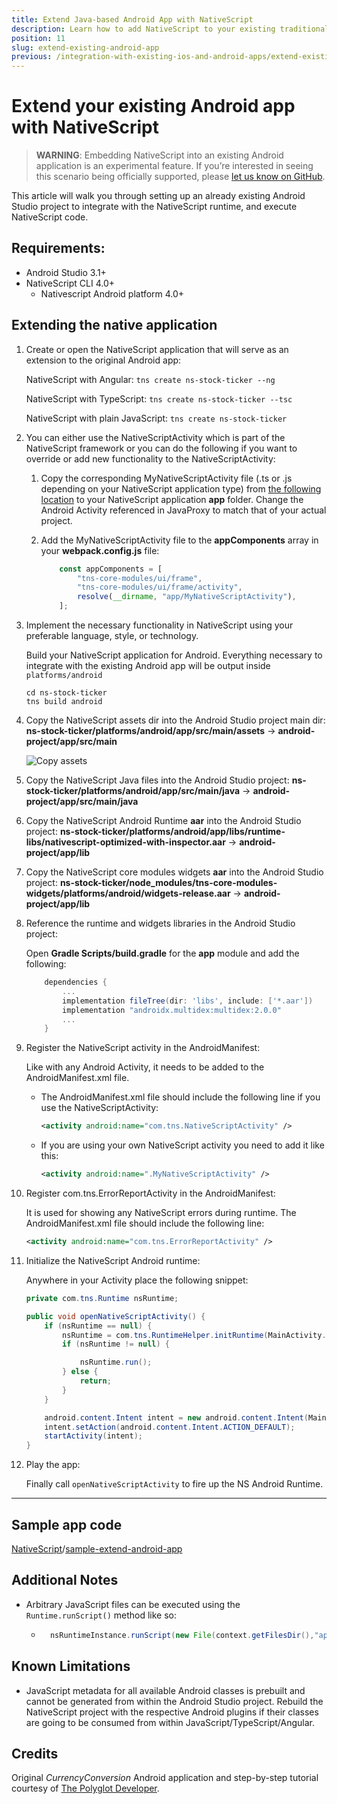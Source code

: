 ```yaml
---
title: Extend Java-based Android App with NativeScript
description: Learn how to add NativeScript to your existing traditional Java-based Android app
position: 11
slug: extend-existing-android-app
previous: /integration-with-existing-ios-and-android-apps/extend-existing-android-app-with-ns-angular2
---
```


# Extend your existing Android app with NativeScript

> **WARNING**: Embedding NativeScript into an existing Android application is an experimental feature. If you’re interested in seeing this scenario being officially supported, please [let us know on GitHub](https://github.com/NativeScript/android-runtime/issues/321).

This article will walk you through setting up an already existing Android Studio project to integrate with the NativeScript runtime, and execute NativeScript code.

## Requirements:

* Android Studio 3.1+
* NativeScript CLI 4.0+
  + Nativescript Android platform 4.0+

## Extending the native application

1. Create or open the NativeScript application that will serve as an extension to the original Android app:

   NativeScript with Angular:
   `tns create ns-stock-ticker --ng`

   NativeScript with TypeScript:
   `tns create ns-stock-ticker --tsc`

   NativeScript with plain JavaScript:
   `tns create ns-stock-ticker`

1. You can either use the NativeScriptActivity which is part of the NativeScript framework or you can do the following if you want to override or add new functionality to the NativeScriptActivity:
   1. Copy the corresponding MyNativeScriptActivity file (.ts or .js depending on your NativeScript application type) from [the following location](https://github.com/NativeScript/sample-extend-android-app/tree/master/common) to your NativeScript application **app** folder. Change the Android Activity referenced in JavaProxy to match that of your actual project.
   1. Add the MyNativeScriptActivity file to the **appComponents** array in your **webpack.config.js** file:

      ``` JavaScript
          const appComponents = [
              "tns-core-modules/ui/frame",
              "tns-core-modules/ui/frame/activity",
              resolve(__dirname, "app/MyNativeScriptActivity"),
          ];
      ```

1. Implement the necessary functionality in NativeScript using your preferable language, style, or technology.

   Build your NativeScript application for Android. Everything necessary to integrate with the existing Android app will be output inside `platforms/android`

   ``` Shell
   cd ns-stock-ticker
   tns build android
   ```

1. Copy the NativeScript assets dir into the Android Studio project main dir:
   **ns-stock-ticker/platforms/android/app/src/main/assets** -> **android-project/app/src/main**

   ![Copy assets](../img/extend-existing-android-app/android-nativescript-1.png)

1. Copy the NativeScript Java files into the Android Studio project:
   **ns-stock-ticker/platforms/android/app/src/main/java** -> **android-project/app/src/main/java**

1. Copy the NativeScript Android Runtime **aar** into the Android Studio project:
   **ns-stock-ticker/platforms/android/app/libs/runtime-libs/nativescript-optimized-with-inspector.aar** -> **android-project/app/lib**

1. Copy the NativeScript core modules widgets **aar** into the Android Studio project:
   **ns-stock-ticker/node_modules/tns-core-modules-widgets/platforms/android/widgets-release.aar** -> **android-project/app/lib**

1. Reference the runtime and widgets libraries in the Android Studio project:

   Open **Gradle Scripts/build.gradle** for the **app** module and add the following:

   ``` Groovy
       dependencies {
           ...
           implementation fileTree(dir: 'libs', include: ['*.aar'])
           implementation "androidx.multidex:multidex:2.0.0"
           ...
       }
   ```

1. Register the NativeScript activity in the AndroidManifest:

   Like with any Android Activity, it needs to be added to the AndroidManifest.xml file.

   + The AndroidManifest.xml file should include the following line if you use the NativeScriptActivity:

     ``` XML
     <activity android:name="com.tns.NativeScriptActivity" />
     ```

   + If you are using your own NativeScript activity you need to add it like this:

     ``` XML
     <activity android:name=".MyNativeScriptActivity" />
     ```

1. Register com.tns.ErrorReportActivity in the AndroidManifest:

   It is used for showing any NativeScript errors during runtime. The AndroidManifest.xml file should include the following line:

   ``` XML
   <activity android:name="com.tns.ErrorReportActivity" />
   ```

1. Initialize the NativeScript Android runtime:

   Anywhere in your Activity place the following snippet:

   ``` Java
   private com.tns.Runtime nsRuntime;

   public void openNativeScriptActivity() {
       if (nsRuntime == null) {
           nsRuntime = com.tns.RuntimeHelper.initRuntime(MainActivity.this.getApplication());
           if (nsRuntime != null) {

               nsRuntime.run();
           } else {
               return;
           }
       }

       android.content.Intent intent = new android.content.Intent(MainActivity.this, MyCustomNativeScriptActivity.class);
       intent.setAction(android.content.Intent.ACTION_DEFAULT);
       startActivity(intent);
   }
   ```

1. Play the app:

   Finally call `openNativeScriptActivity` to fire up the NS Android Runtime.

---

## **Sample app code**

[NativeScript](https://github.com/NativeScript/)/[sample-extend-android-app](https://github.com/NativeScript/sample-extend-android-app)

## **Additional Notes**

* Arbitrary JavaScript files can be executed using the `Runtime.runScript()` method like so:

  + ``` Java
      nsRuntimeInstance.runScript(new File(context.getFilesDir(),"app/view.js"))
      ```

## **Known Limitations**

* JavaScript metadata for all available Android classes is prebuilt and cannot be generated from within the Android Studio project. Rebuild the NativeScript project with the respective Android plugins if their classes are going to be consumed from within JavaScript/TypeScript/Angular.

## **Credits**

Original *CurrencyConversion* Android application and step-by-step tutorial courtesy of [The Polyglot Developer](https://www.thepolyglotdeveloper.com/2017/06/legacy-android-java-nativescript-angular/).
